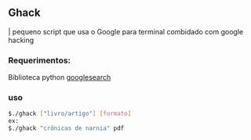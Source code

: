 ## Ghack 
| pequeno script que usa o Google para terminal combidado com google hacking 
### Requerimentos:
Biblioteca python [googlesearch](https://github.com/MarioVilas/googlesearch)
### uso
``` bash
$./ghack ["livro/artigo"] [formato]
ex:
$./ghack "crônicas de narnia" pdf
```
